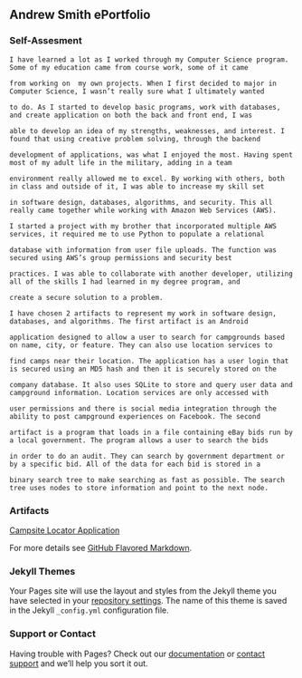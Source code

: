 ## Andrew Smith ePortfolio

### Self-Assesment
```
I have learned a lot as I worked through my Computer Science program. Some of my education came from course work, some of it came 
   
from working on  my own projects. When I first decided to major in Computer Science, I wasn’t really sure what I ultimately wanted 
   
to do. As I started to develop basic programs, work with databases, and create application on both the back and front end, I was 
   
able to develop an idea of my strengths, weaknesses, and interest. I found that using creative problem solving, through the backend 
   
development of applications, was what I enjoyed the most. Having spent most of my adult life in the military, adding in a team 
   
environment really allowed me to excel. By working with others, both in class and outside of it, I was able to increase my skill set 
   
in software design, databases, algorithms, and security. This all really came together while working with Amazon Web Services (AWS). 
   
I started a project with my brother that incorporated multiple AWS services, it required me to use Python to populate a relational 
   
database with information from user file uploads. The function was secured using AWS’s group permissions and security best 
   
practices. I was able to collaborate with another developer, utilizing all of the skills I had learned in my degree program, and 
   
create a secure solution to a problem.   
    
I have chosen 2 artifacts to represent my work in software design, databases, and algorithms. The first artifact is an Android 

application designed to allow a user to search for campgrounds based on name, city, or feature. They can also use location services to 

find camps near their location. The application has a user login that is secured using an MD5 hash and then it is securely stored on the 

company database. It also uses SQLite to store and query user data and campground information. Location services are only accessed with 

user permissions and there is social media integration through the ability to post campground experiences on Facebook. The second 

artifact is a program that loads in a file containing eBay bids run by a local government. The program allows a user to search the bids 

in order to do an audit. They can search by government department or by a specific bid. All of the data for each bid is stored in a 

binary search tree to make searching as fast as possible. The search tree uses nodes to store information and point to the next node. 
```

### Artifacts

[Campsite Locator Application](https://bitbucket.org/andrew_smith13/androidapplication/downloads/)


For more details see [GitHub Flavored Markdown](https://guides.github.com/features/mastering-markdown/).

### Jekyll Themes

Your Pages site will use the layout and styles from the Jekyll theme you have selected in your [repository settings](https://github.com/andysmitharng/andrewSmithCS499/settings). The name of this theme is saved in the Jekyll `_config.yml` configuration file.

### Support or Contact

Having trouble with Pages? Check out our [documentation](https://help.github.com/categories/github-pages-basics/) or [contact support](https://github.com/contact) and we’ll help you sort it out.
